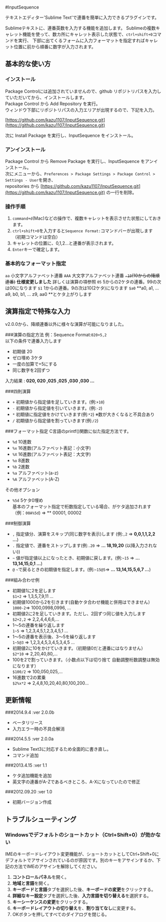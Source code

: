#InputSequence

テキストエディター'Sublime Text'で連番を簡単に入力できるプラグインです。

Sublimeテキストに、連番英数を入力する機能を追加します。
Sublimeの複数キャレット機能を使って、数カ所にキャレット表示した状態で、`ctrl+shift+0`コマンドを実行、
下部に出てくるフォームに入力フォーマットを指定すればキャレット位置に前から順番に数字が入力されます。

## 基本的な使い方

### インストール
Package Controlには追加されていませんので、github リポジトリパスを入力していただいてから、インストールします。  
Package Control から Add Repository を実行。  
ウィンドウ下部にリポジトリパスの入力エリアが出現するので、下記を入力。  

[https://github.com/kazu1107/InputSequence.git](https://github.com/kazu1107/InputSequence.git)

次に Install Package を実行し、InputSequence をインストール。

### アンインストール
Package Control から Remove Package を実行し、InputSequence をアンインストール。  
次にメニューから、`Preferences > Package Settings > Package Control > Settings - User`を開き、  
repositories から [https://github.com/kazu1107/InputSequence.git](https://github.com/kazu1107/InputSequence.git) の一行を削除。

### 操作手順

1. `command+d`(Mac)などの操作で、複数キャレットを表示させた状態にしておきます。
2. `ctrl+shift+0`を入力すると`Sequence Format:`コマンドバーが出現します（初期コマンドは空白）
3. キャレットの位置に、0,1,2...と連番が表示されます。
4. `Enter`キーで確定します。

### 基本的なフォーマット指定

`aa`     小文字アルファベット連番
`AAA` 大文字アルファベット連番
~~`-10`(10からの降順連番)~~ **仕様変更しました** 詳しくは演算の項参照
`05` 5からの2ケタの連番。99の次は00になります
`$1` 1からの連番。9の次は10(2ケタ)になります
`$a0` **a0, a1, ... a9, b0, b1, ... z9, aa0 **とケタ上がりします


## 演算指定で特殊な入力
v2.0.0から、降順連番以外に様々な演算が可能になりました。


###演算の指定方法
例：Sequence Format:`020+5,2`  
以下の条件で連番入力します  

* 初期値 20
* ゼロ埋め 3ケタ
* 一度の加算で+5にする
* 同じ数字を2回ずつ

入力結果 : **020, 020 ,025 ,025 ,030 ,030 ...**

###四則演算
* `+` 初期値から指定値を足していきます。(例:`+10`)
* `-` 初期値から指定値を引いていきます。(例:`-2`)
* `*` 初期値に指定値をかけていきます(例:`*2`) ※数が大きくなると不具合あり
* `/` 初期値から指定値を割っていきます(例:`/2`)

###フォーマット指定
C言語のprintf()関数に似た指定方法です。

* `%d` 10進数  
* `%x` 16進数(アルファベット表記：小文字)
* `%X` 16進数(アルファベット表記：大文字)
* `%o` 8進数
* `%b` 2進数
* `%a` アルファベット(a-z)
* `%A` アルファベット(A-Z)

その他オプション

* `%5d` 5ケタ0埋め  
    基本のフォーマット指定で桁数指定している場合、がケタ追加されます（例：`00A%5d`)
    => ** 00001, 00002


###制御演算
* `,` 指定値分、演算をスキップ(同じ数字を表示)します  (例:`,2` => **0,0,1,1,2,2 ...**)
* `.` 指定値で、連番をストップします(例:`.20` => **... 18,19,20** (以降入力されない))
* `~` 値が指定値以上になったとき、初期値に戻します。(例:`~15` => **... 13,14,15,0,1 ...**)
* `@` `~`で戻るときの初期値を指定します。(例:`~15@5`=> **... 13,14,15,5,6,7 ...**)

###組み合わせ例

* 初期値1に2を足します  
  `$1+2` => 1,3,5,7,9,11 ...
* 初期値1000から2を引きます(自動ケタ合わせ機能と併用はできません）  
  `1000-2`=> 1000,0998,0996, ...
* 初期値2に2を足していきます。ただし、2回ずつ同じ値を入力します  
  `$2+2,2` => 2,2,4,4,6,6,...
* 1〜5の連番を繰り返します  
  `1~5` => 1,2,3,4,5,1,2,3,4,5,1 ...
* 1〜5の連番を表示後、3〜5を繰り返します  
  `1~5@3` => 1,2,3,4,5,3,4,5,3,4,5 ...
* 初期値2に10をかけていきます。（初期値0だと連番にはなりません）  
  `$2*10` => 2,20,40,80,...
* 100を2で割っていきます。（小数点以下は切り捨て 自動調整桁数調整は無効になります）  
  `$100/2` => 100,050,025,... 
* 16進数で2の累乗  
  `$2%x*2` => 2,4,8,10,20,40,80,100,200...

## 更新情報
###2014.9.4 :ver 2.0.0b
* ベータリリース
* 入力エラー時の不具合解消

###2014.5.5 :ver 2.0.0a
* Sublime Text3に対応するため全面的に書き直し。
* コマンド追加

###2013.4.15 :ver 1.1
* ケタ追加機能を追加
* 英文字の連番がA-Zであるべきところ、A-Xになっていたので修正


###2012.09.20 :ver 1.0
* 初期バージョン作成

## トラブルシューティング
### Windowsでデフォルトのショートカット（Ctrl+Shift+0）が効かない
IMEのキーボードレイアウト変更機能が、ショートカットとしてCtrl+Shift+0にデフォルトでアサインされているのが原因です。別のキーをアサインするか、下記の方法でIMEのアサインを解除してください。

1. **コントロールパネル**を開く。
2. **地域と言語**を開く。
3. **キーボードと言語**タブを選択した後、**キーボードの変更**をクリックする。
4. **詳細なキー設定**タブを選択した後、**入力言語を切り替える**を選択する。
5. **キーシーケンスの変更**をクリックする。
6. **キーボードレイアウトの切り替え**を、**割り当てなし**に変更する。
7. OKボタンを押してすべてのダイアログを閉じる。